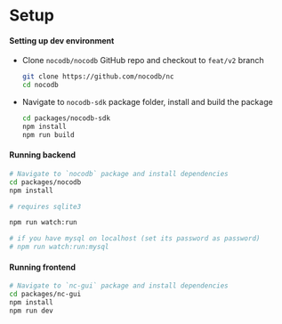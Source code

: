 # Setup

#### Setting up dev environment

- Clone `nocodb/nocodb` GitHub repo and checkout to `feat/v2` branch
  ```sh
  git clone https://github.com/nocodb/nc
  cd nocodb
  ```
  
- Navigate to `nocodb-sdk` package folder, install and build the package
  ```sh
  cd packages/nocodb-sdk
  npm install
  npm run build
  ```

#### Running backend  

```sh
# Navigate to `nocodb` package and install dependencies
cd packages/nocodb
npm install

# requires sqlite3

npm run watch:run

# if you have mysql on localhost (set its password as password)
# npm run watch:run:mysql
```

#### Running frontend

```sh
# Navigate to `nc-gui` package and install dependencies
cd packages/nc-gui
npm install
npm run dev
```


